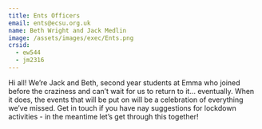 ```yaml
---
title: Ents Officers
email: ents@ecsu.org.uk
name: Beth Wright and Jack Medlin
image: /assets/images/exec/Ents.png
crsid:
  - ew544
  - jm2316
---
```

Hi all! We’re Jack and Beth, second year students at Emma who joined before the craziness and can’t wait for us to return to it… eventually. When it does, the events that will be put on will be a celebration of everything we’ve missed. Get in touch if you have nay suggestions for lockdown activities - in the meantime let’s get through this together!
